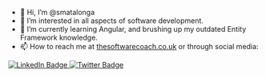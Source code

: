 - 👋 Hi, I’m @smatalonga
- 👀 I’m interested in all aspects of software development.
- 🌱 I’m currently learning Angular, and brushing up my outdated Entity Framework knowledge.
- 📫 How to reach me at <a href="thesoftwarecoach.co.uk">thesoftwarecoach.co.uk</a> or through social media:
<div id="badges">
  <a href="https://www.linkedin.com/in/santiagomatalonga/">
    <img src="https://img.shields.io/badge/LinkedIn-blue?style=for-the-badge&logo=linkedin&logoColor=white" alt="LinkedIn Badge"/>
  </a>
  <a href="https://twitter.com/santimatalonga">
    <img src="https://img.shields.io/twitter/url?label=Follow%20me&style=social&url=https%3A%2F%2Ftwitter.com%2Fsantimatalonga" alt="Twitter Badge"/>
  </a>
 <div>


